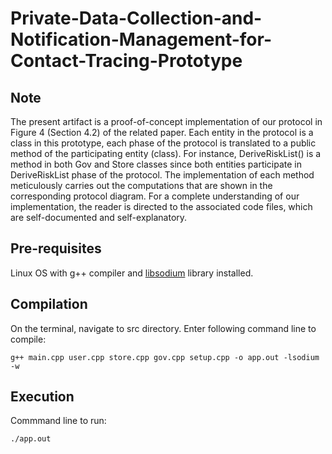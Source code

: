 # Private-Data-Collection-and-Notification-Management-for-Contact-Tracing-Prototype

## Note
The present artifact is a proof-of-concept implementation of our protocol in Figure 4 (Section 4.2) of the related paper. Each entity in the protocol is a class in this prototype, each phase of the protocol is translated to a public method of the participating entity (class). For instance, DeriveRiskList() is a method in both Gov and Store classes since both entities participate in DeriveRiskList phase of the protocol. The implementation of each method meticulously carries out the computations that are shown in the corresponding protocol diagram. For a complete understanding of our implementation, the reader is directed to the associated code files, which are self-documented and self-explanatory.  

## Pre-requisites 
Linux OS with g++ compiler and [libsodium](https://libsodium.gitbook.io/doc/installation) library installed.

## Compilation 
On the terminal, navigate to src directory. Enter following command line to compile: 
```
g++ main.cpp user.cpp store.cpp gov.cpp setup.cpp -o app.out -lsodium -w
```
## Execution 
Commmand line to run: 
```
./app.out
```
